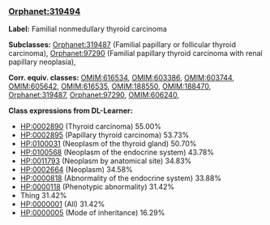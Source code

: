 
### [Orphanet:319494](http://www.orpha.net/ORDO/Orphanet_319494)
**Label:** Familial nonmedullary thyroid carcinoma

**Subclasses:** [Orphanet:319487](http://www.orpha.net/ORDO/Orphanet_319487) (Familial papillary or follicular thyroid carcinoma), [Orphanet:97290](http://www.orpha.net/ORDO/Orphanet_97290) (Familial papillary thyroid carcinoma with renal papillary neoplasia), 

**Corr. equiv. classes:** [OMIM:616534](http://purl.obolibrary.org/obo/OMIM_616534), [OMIM:603386](http://purl.obolibrary.org/obo/OMIM_603386), [OMIM:603744](http://purl.obolibrary.org/obo/OMIM_603744), [OMIM:605642](http://purl.obolibrary.org/obo/OMIM_605642), [OMIM:616535](http://purl.obolibrary.org/obo/OMIM_616535), [OMIM:188550](http://purl.obolibrary.org/obo/OMIM_188550), [OMIM:188470](http://purl.obolibrary.org/obo/OMIM_188470), [Orphanet:319487](http://www.orpha.net/ORDO/Orphanet_319487), [Orphanet:97290](http://www.orpha.net/ORDO/Orphanet_97290), [OMIM:606240](http://purl.obolibrary.org/obo/OMIM_606240), 

**Class expressions from DL-Learner:**

- [HP:0002890](http://purl.obolibrary.org/obo/HP_0002890) (Thyroid carcinoma) 55.00%
- [HP:0002895](http://purl.obolibrary.org/obo/HP_0002895) (Papillary thyroid carcinoma) 53.73%
- [HP:0100031](http://purl.obolibrary.org/obo/HP_0100031) (Neoplasm of the thyroid gland) 50.70%
- [HP:0100568](http://purl.obolibrary.org/obo/HP_0100568) (Neoplasm of the endocrine system) 43.78%
- [HP:0011793](http://purl.obolibrary.org/obo/HP_0011793) (Neoplasm by anatomical site) 34.83%
- [HP:0002664](http://purl.obolibrary.org/obo/HP_0002664) (Neoplasm) 34.58%
- [HP:0000818](http://purl.obolibrary.org/obo/HP_0000818) (Abnormality of the endocrine system) 33.88%
- [HP:0000118](http://purl.obolibrary.org/obo/HP_0000118) (Phenotypic abnormality) 31.42%
- Thing 31.42%
- [HP:0000001](http://purl.obolibrary.org/obo/HP_0000001) (All) 31.42%
- [HP:0000005](http://purl.obolibrary.org/obo/HP_0000005) (Mode of inheritance) 16.29%


